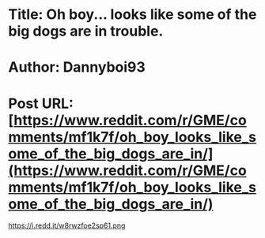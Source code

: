 # Title: Oh boy... looks like some of the big dogs are in trouble.
# Author: Dannyboi93
# Post URL: [https://www.reddit.com/r/GME/comments/mf1k7f/oh_boy_looks_like_some_of_the_big_dogs_are_in/](https://www.reddit.com/r/GME/comments/mf1k7f/oh_boy_looks_like_some_of_the_big_dogs_are_in/)


https://i.redd.it/w8rwzfoe2sp61.png